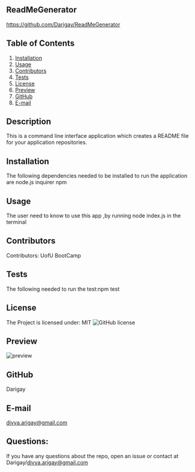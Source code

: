 
  ## ReadMeGenerator
  https://github.com/Darigay/ReadMeGenerator
  ## Table of Contents
  1. [Installation](#Installation)
  2. [Usage](#usage)  
  3. [Contributors](#Contributors)
  4. [Tests](#Tests)
  5. [License](#License)
  6. [Preview](#Preview)
  7. [GitHub](#GitHub)
  8. [E-mail](#E-mail)
  ## Description
  This is a command line interface application which creates a README file for your application repositories. 
  ## Installation
  The following dependencies needed to be installed to run the application are node.js inquirer npm
  ## Usage
  The user need to know to use this app ,by running node index.js in the terminal
  ## Contributors
  Contributors: UofU BootCamp
  ## Tests
  The following needed to run the test:npm test
  ## License
  The Project is licensed under: MIT  ![GitHub license](https://img.shields.io/badge/License-MIT-yellow.svg)
  ## Preview
  
  ![preview](https://user-images.githubusercontent.com/94805706/154894785-beb6afb4-abe3-4a39-a00d-e76adfbfe678.png)

  ## GitHub
  Darigay
  ## E-mail
  divya.arigay@gmail.com
  ## Questions:
  If you have any questions about the repo, open an issue or contact at Darigay/divya.arigay@gmail.com

 

